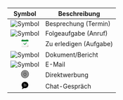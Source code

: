 <!-- markdownlint-disable-file MD041 -->
| Symbol | Beschreibung |
|:-:|---|
| ![Symbol](../../../../common/icons/appointment.png ) | Besprechung (Termin) |
| ![Symbol](../../../../common/icons/appointment.png) | Folgeaufgabe (Anruf) |
| ![Symbol](../../../../common/icons/appointment-task.png) | Zu erledigen (Aufgabe) |
| ![Symbol](../../../../common/icons/document.png) | Dokument/Bericht |
| ![Symbol](../../../../common/icons/email.png) | E-Mail |
| ![Symbol](../../../../common/icons/mailings.png) | Direktwerbung |
| ![Symbol](../../../../common/icons/chat.png) | Chat-Gespräch |
